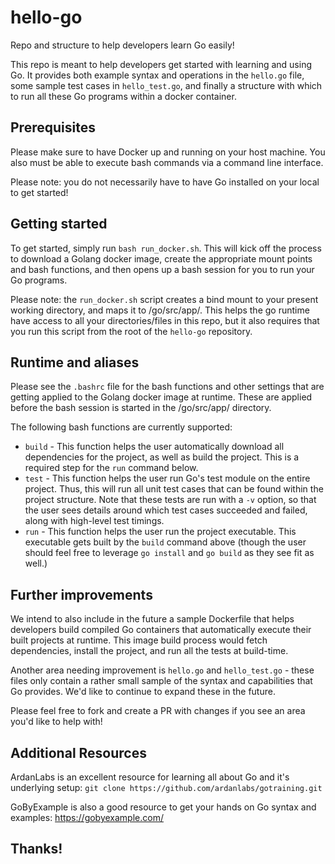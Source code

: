 # hello-go
Repo and structure to help developers learn Go easily!

This repo is meant to help developers get started with learning and using Go. It provides both example syntax and operations in the `hello.go` file, some sample test cases in `hello_test.go`, and finally a structure with which to run all these Go programs within a docker container.

## Prerequisites

Please make sure to have Docker up and running on your host machine. You also must be able to execute bash commands via a command line interface.

Please note: you do not necessarily have to have Go installed on your local to get started!

## Getting started

To get started, simply run `bash run_docker.sh`. This will kick off the process to download a Golang docker image, create the appropriate mount points and bash functions, and then opens up a bash session for you to run your Go programs.

Please note: the `run_docker.sh` script creates a bind mount to your present working directory, and maps it to /go/src/app/. This helps the go runtime have access to all your directories/files in this repo, but it also requires that you run this script from the root of the `hello-go` repository.

## Runtime and aliases

Please see the `.bashrc` file for the bash functions and other settings that are getting applied to the Golang docker image at runtime. These are applied before the bash session is started in the /go/src/app/ directory.

The following bash functions are currently supported:
* `build` - This function helps the user automatically download all dependencies for the project, as well as build the project. This is a required step for the `run` command below.
* `test` - This function helps the user run Go's test module on the entire project. Thus, this will run all unit test cases that can be found within the project structure. Note that these tests are run with a `-v` option, so that the user sees details around which test cases succeeded and failed, along with high-level test timings.
* `run` - This function helps the user run the project executable. This executable gets built by the `build` command above (though the user should feel free to leverage `go install` and `go build` as they see fit as well.)

## Further improvements

We intend to also include in the future a sample Dockerfile that helps developers build compiled Go containers that automatically execute their built projects at runtime. This image build process would fetch dependencies, install the project, and run all the tests at build-time.

Another area needing improvement is `hello.go` and `hello_test.go` - these files only contain a rather small sample of the syntax and capabilities that Go provides. We'd like to continue to expand these in the future.

Please feel free to fork and create a PR with changes if you see an area you'd like to help with!

## Additional Resources

ArdanLabs is an excellent resource for learning all about Go and it's underlying setup: `git clone https://github.com/ardanlabs/gotraining.git`

GoByExample is also a good resource to get your hands on Go syntax and examples: https://gobyexample.com/

## Thanks!